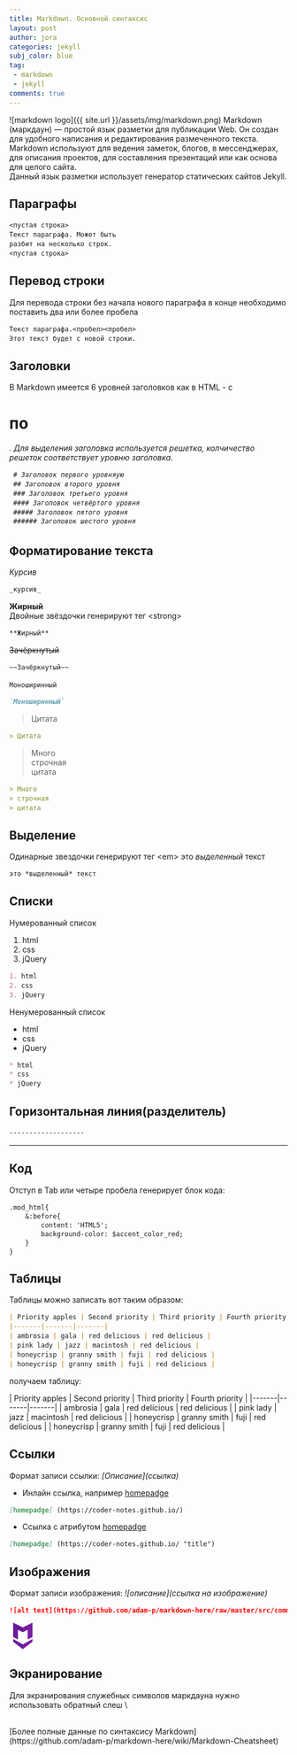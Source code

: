 ```yaml
---
title: Markdown. Основной синтаксис
layout: post
author: jora
categories: jekyll
subj_color: blue
tag: 
 - markdown
 - jekyll
comments: true
---
```

![markdown logo]({{ site.url }}/assets/img/markdown.png)
Markdown (маркдаун) — простой язык разметки для публикации Web. Он создан для удобного написания и редактирования размеченного текста. 
Markdown  используют для ведения заметок, блогов, в мессенджерах, для описания проектов, для составления презентаций или как основа для целого сайта.   
Данный язык разметки использует генератор статических сайтов Jekyll.

## Параграфы 
~~~ markdown
<пустая строка> 
Текст параграфа. Может быть
разбит на несколько строк.
<пустая строка>    
~~~

## Перевод строки
Для перевода строки без начала нового параграфа в конце  необходимо поставить два или более пробела

~~~ markdown
Текст параграфа.<пробел><пробел>
Этот текст будет с новой строки.
~~~

## Заголовки
В Markdown имеется 6 уровней заголовков как в HTML - с <h1> по <h6>. Для выделения заголовка используется решетка, 
колчичество решеток соответствует уровню заголовка.

~~~ markdown
 # Заголовок первого уровняую
 ## Заголовок второго уровня
 ### Заголовок третьего уровня
 #### Заголовок четвёртого уровня
 ##### Заголовок пятого уровня
 ###### Заголовок шестого уровня    
~~~
## Форматирование текста
_Курсив_
~~~ markdown
_курсив_
~~~

**Жирный**  
Двойные звёздочки генерируют тег \<strong\>

~~~ markdown
**Жирный**
~~~
~~Зачёркнутый~~
~~~ markdown
~~Зачёркнутый~~
~~~

`Моноширинный`
 ~~~ markdown
 `Моноширинный`
 ~~~
 
> Цитата

~~~ markdown
> Цитата
~~~

> Много  
> строчная  
> цитата  

~~~ markdown
> Много
> строчная
> цитата
~~~

## Выделение
Одинарные звездочки генерируют тег \<em\>
это *выделенный* текст

~~~ markdown
это *выделенный* текст
~~~


## Списки
Нумерованный список

1. html
2. css
3. jQuery

~~~ markdown
1. html
2. css
3. jQuery
~~~

Ненумерованный список

* html
* css
* jQuery

~~~ markdown
* html
* css
* jQuery
~~~

## Горизонтальная линия(разделитель)

~~~ markdown
-------------------
~~~
-------------------

## Код
Отступ в Tab или четыре пробела генерирует блок кода:

    .mod_html{
        &:before{
            content: 'HTML5';
            background-color: $accent_color_red;
        }
    }
    

## Таблицы
Таблицы можно записать вот таким образом:

~~~ markdown
| Priority apples | Second priority | Third priority | Fourth priority |
|-------|-------|-------|
| ambrosia | gala | red delicious | red delicious |
| pink lady | jazz | macintosh | red delicious |
| honeycrisp | granny smith | fuji | red delicious |
| honeycrisp | granny smith | fuji | red delicious |
~~~    
    
получаем таблицу:

| Priority apples | Second priority | Third priority | Fourth priority |
|-------|-------|-------|
| ambrosia | gala | red delicious | red delicious |
| pink lady | jazz | macintosh | red delicious |
| honeycrisp | granny smith | fuji | red delicious |
| honeycrisp | granny smith | fuji | red delicious |

## Ссылки
Формат записи ссылки: *\[Описание]\(ссылка)*
* Инлайн ссылка, например  [homepadge](https://coder-notes.github.io/)
~~~ markdown
[homepadge] (https://coder-notes.github.io/)
~~~

* Cсылка с атрибутом  [homepadge](https://coder-notes.github.io/ "title")
~~~ markdown
[homepadge] (https://coder-notes.github.io/ "title")
~~~

## Изображения
Формат записи изображения: *\![описание]\(ссылка на изображение)*
~~~ markdown
![alt text](https://github.com/adam-p/markdown-here/raw/master/src/common/images/icon48.png "Logo Title Text 1")
~~~
![alt text](https://github.com/adam-p/markdown-here/raw/master/src/common/images/icon48.png "Logo Title Text 1")
 
## Экранирование
Для экранирования служебных символов маркдауна нужно использовать обратный слеш \

<br>
[Более полные данные по синтаксису Markdown](https://github.com/adam-p/markdown-here/wiki/Markdown-Cheatsheet)